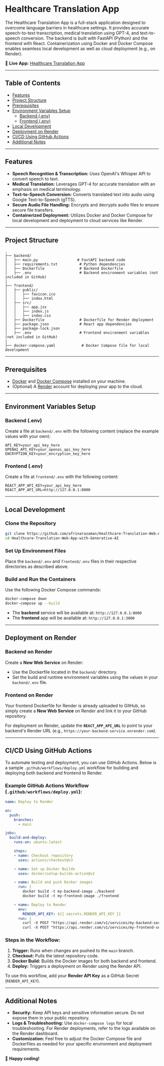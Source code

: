 # Healthcare Translation App

The Healthcare Translation App is a full-stack application designed to overcome language barriers in healthcare settings. It provides accurate speech-to-text transcription, medical translation using GPT-4, and text-to-speech conversion. The backend is built with FastAPI (Python) and the frontend with React. Containerization using Docker and Docker Compose enables seamless local development as well as cloud deployment (e.g., on Render).

🔗 **Live App:** [Healthcare Translation App](https://healthcare-translation-web-app-with-v277.onrender.com)

---

## Table of Contents

- [Features](#features)
- [Project Structure](#project-structure)
- [Prerequisites](#prerequisites)
- [Environment Variables Setup](#environment-variables-setup)
  - [Backend (.env)](#backend-env)
  - [Frontend (.env)](#frontend-env)
- [Local Development](#local-development)
- [Deployment on Render](#deployment-on-render)
- [CI/CD Using GitHub Actions](#cicd-using-github-actions)
- [Additional Notes](#additional-notes)

---

## Features

- **Speech Recognition & Transcription:** Uses OpenAI's Whisper API to convert speech to text.
- **Medical Translation:** Leverages GPT-4 for accurate translation with an emphasis on medical terminology.
- **Text-to-Speech Conversion:** Converts translated text into audio using Google Text-to-Speech (gTTS).
- **Secure Audio File Handling:** Encrypts and decrypts audio files to ensure secure file transfers.
- **Containerized Deployment:** Utilizes Docker and Docker Compose for local development and deployment to cloud services like Render.

---

## Project Structure
```
.
├── backend/
│   ├── main.py                  # FastAPI backend code
│   ├── requirements.txt          # Python dependencies
│   ├── Dockerfile                # Backend Dockerfile
│   ├── .env                      # Backend environment variables (not included in GitHub)
│
├── frontend/
│   ├── public/
│   │   ├── favicon.ico
│   │   ├── index.html
│   ├── src/
│   │   ├── app.jsx
│   │   ├── index.js
│   │   ├── index.css
│   ├── Dockerfile                # Dockerfile for Render deployment
│   ├── package.json              # React app dependencies
│   ├── package-lock.json
│   ├── .env                      # Frontend environment variables (not included in GitHub)
│
├── docker-compose.yaml            # Docker Compose file for local development
```
---

## Prerequisites

- [Docker](https://docs.docker.com/get-docker/) and [Docker Compose](https://docs.docker.com/compose/install/) installed on your machine.
- (Optional) A [Render](https://render.com/) account for deploying your app to the cloud.

---

## Environment Variables Setup

### Backend (.env)

Create a file at `backend/.env` with the following content (replace the example values with your own):

```env
API_KEY=your_api_key_here
OPENAI_API_KEY=your_openai_api_key_here
ENCRYPTION_KEY=your_encryption_key_here
```

### Frontend (.env)

Create a file at `frontend/.env` with the following content:

```env
REACT_APP_API_KEY=your_api_key_here
REACT_APP_API_URL=http://127.0.0.1:8000
```

---

## Local Development

### Clone the Repository

```bash
git clone https://github.com/afrinarazaman/Healthcare-Translation-Web-App-with-Generative-AI.git
cd Healthcare-Translation-Web-App-with-Generative-AI
```

### Set Up Environment Files

Place the `backend/.env` and `frontend/.env` files in their respective directories as described above.

### Build and Run the Containers

Use the following Docker Compose commands:

```bash
docker-compose down
docker-compose up --build
```

- The **backend** service will be available at: `http://127.0.0.1:8000`
- The **frontend** app will be available at: `http://127.0.0.1:3000`

---

## Deployment on Render

### Backend on Render

Create a **New Web Service** on Render:
- Use the Dockerfile located in the `backend/` directory.
- Set the build and runtime environment variables using the values in your `backend/.env` file.

### Frontend on Render

Your frontend Dockerfile for Render is already uploaded to GitHub, so simply create a **New Web Service** on Render and link it to your GitHub repository.

For deployment on Render, update the **`REACT_APP_API_URL`** to point to your backend's Render URL (e.g., `https://your-backend-service.onrender.com`).

---

## CI/CD Using GitHub Actions

To automate testing and deployment, you can use GitHub Actions. Below is a sample `.github/workflows/deploy.yml` workflow for building and deploying both backend and frontend to Render.

### Example GitHub Actions Workflow (`.github/workflows/deploy.yml`):

```yaml
name: Deploy to Render

on:
  push:
    branches:
      - main

jobs:
  build-and-deploy:
    runs-on: ubuntu-latest

    steps:
    - name: Checkout repository
      uses: actions/checkout@v3

    - name: Set up Docker Buildx
      uses: docker/setup-buildx-action@v2

    - name: Build and push Docker images
      run: |
        docker build -t my-backend-image ./backend
        docker build -t my-frontend-image ./frontend

    - name: Deploy to Render
      env:
        RENDER_API_KEY: ${{ secrets.RENDER_API_KEY }}
      run: |
        curl -X POST "https://api.render.com/v1/services/my-backend-service/deploys" -H "Authorization: Bearer $RENDER_API_KEY"
        curl -X POST "https://api.render.com/v1/services/my-frontend-service/deploys" -H "Authorization: Bearer $RENDER_API_KEY"
```

### Steps in the Workflow:
1. **Trigger:** Runs when changes are pushed to the `main` branch.
2. **Checkout:** Pulls the latest repository code.
3. **Docker Build:** Builds the Docker images for both backend and frontend.
4. **Deploy:** Triggers a deployment on Render using the Render API.

To use this workflow, add your **Render API Key** as a GitHub Secret (`RENDER_API_KEY`).

---

## Additional Notes

- **Security:** Keep API keys and sensitive information secure. Do not expose them in your public repository.
- **Logs & Troubleshooting:** Use `docker-compose logs` for local troubleshooting. For Render deployments, refer to the logs available on the Render dashboard.
- **Customization:** Feel free to adjust the Docker Compose file and Dockerfiles as needed for your specific environment and deployment requirements.

🚀 **Happy coding!**
